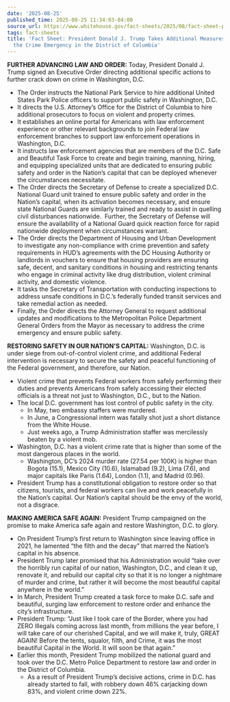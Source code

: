 ```yaml
---
date: '2025-08-25'
published_time: 2025-08-25 11:34:03-04:00
source_url: https://www.whitehouse.gov/fact-sheets/2025/08/fact-sheet-president-donald-j-trump-takes-additional-measures-to-address-the-crime-emergency-in-the-district-of-columbia/
tags: fact-sheets
title: 'Fact Sheet: President Donald J. Trump Takes Additional Measures to Address
  the Crime Emergency in the District of Columbia'
---
```

 
**FURTHER ADVANCING LAW AND ORDER:** Today, President Donald J. Trump
signed an Executive Order directing additional specific actions to
further crack down on crime in Washington, D.C.

-   The Order instructs the National Park Service to hire additional
    United States Park Police officers to support public safety in
    Washington, D.C.
-   It directs the U.S. Attorney’s Office for the District of Columbia
    to hire additional prosecutors to focus on violent and property
    crimes.
-   It establishes an online portal for Americans with law enforcement
    experience or other relevant backgrounds to join Federal law
    enforcement branches to support law enforcement operations in
    Washington, D.C.
-   It instructs law enforcement agencies that are members of the D.C.
    Safe and Beautiful Task Force to create and begin training, manning,
    hiring, and equipping specialized units that are dedicated to
    ensuring public safety and order in the Nation’s capital that can be
    deployed whenever the circumstances necessitate.
-   The Order directs the Secretary of Defense to create a specialized
    D.C. National Guard unit trained to ensure public safety and order
    in the Nation’s capital, when its activation becomes necessary, and
    ensure state National Guards are similarly trained and ready to
    assist in quelling civil disturbances nationwide.  Further, the
    Secretary of Defense will ensure the availability of a National
    Guard quick reaction force for rapid nationwide deployment when
    circumstances warrant.
-   The Order directs the Department of Housing and Urban Development to
    investigate any non-compliance with crime prevention and safety
    requirements in HUD’s agreements with the DC Housing Authority or
    landlords in vouchers to ensure that housing providers are ensuring
    safe, decent, and sanitary conditions in housing and restricting
    tenants who engage in criminal activity like drug distribution,
    violent criminal activity, and domestic violence.
-   It tasks the Secretary of Transportation with conducting inspections
    to address unsafe conditions in D.C.’s federally funded transit
    services and take remedial action as needed.
-   Finally, the Order directs the Attorney General to request
    additional updates and modifications to the Metropolitan Police
    Department General Orders from the Mayor as necessary to address the
    crime emergency and ensure public safety.

**RESTORING SAFETY IN OUR NATION’S CAPITAL:** Washington, D.C. is under
siege from out-of-control violent crime, and additional Federal
intervention is necessary to secure the safety and peaceful functioning
of the Federal government, and therefore, our Nation.

-   Violent crime that prevents Federal workers from safely performing
    their duties and prevents Americans from safely accessing their
    elected officials is a threat not just to Washington, D.C., but to
    the Nation.
-   The local D.C. government has lost control of public safety in the
    city.
    -   In May, two embassy staffers were murdered.
    -   In June, a Congressional intern was fatally shot just a short
        distance from the White House.
    -   Just weeks ago, a Trump Administration staffer was mercilessly
        beaten by a violent mob.
-   Washington, D.C. has a violent crime rate that is higher than some
    of the most dangerous places in the world.
    -   Washington, DC’s 2024 murder rate (27.54 per 100K) is higher
        than Bogota (15.1), Mexico City (10.6), Islamabad (9.2), Lima
        (7.6), and major capitals like Paris (1.64), London (1.1), and
        Madrid (0.96).
-   President Trump has a constitutional obligation to restore order so
    that citizens, tourists, and federal workers can live and work
    peacefully in the Nation’s capital. Our Nation’s capital should be
    the envy of the world, not a disgrace.

**MAKING AMERICA SAFE AGAIN:** President Trump campaigned on the promise
to make America safe again and restore Washington, D.C. to glory.

-   On President Trump’s first return to Washington since leaving office
    in 2021, he lamented “the filth and the decay” that marred the
    Nation’s capital in his absence.
-   President Trump later promised that his Administration would “take
    over the horribly run capital of our nation, Washington, D.C., and
    clean it up, renovate it, and rebuild our capital city so that it is
    no longer a nightmare of murder and crime, but rather it will become
    the most beautiful capital anywhere in the world.”
-   In March, President Trump created a task force to make D.C. safe and
    beautiful, surging law enforcement to restore order and enhance the
    city’s infrastructure.
-   President Trump: “Just like I took care of the Border, where you had
    ZERO Illegals coming across last month, from millions the year
    before, I will take care of our cherished Capital, and we will make
    it, truly, GREAT AGAIN! Before the tents, squalor, filth, and Crime,
    it was the most beautiful Capital in the World. It will soon be that
    again.”
-   Earlier this month, President Trump mobilized the national guard and
    took over the D.C. Metro Police Department to restore law and order
    in the District of Columbia.
    -   As a result of President Trump’s decisive actions, crime in D.C.
        has already started to fall, with robbery down 46% carjacking
        down 83%, and violent crime down 22%.
